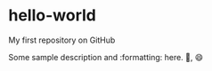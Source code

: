 hello-world
===========

My first repository on GitHub

Some sample description and :formatting: here.
:pizza:, :smile:

